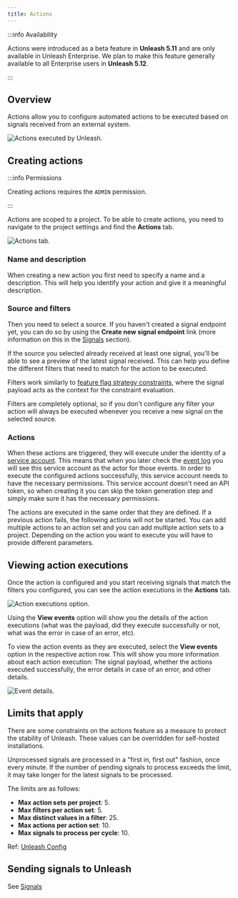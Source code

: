 ```yaml
---
title: Actions
---
```


:::info Availability

Actions were introduced as a beta feature in **Unleash 5.11** and are only available in Unleash Enterprise. We plan to make this feature generally available to all Enterprise users in **Unleash 5.12**.

:::
## Overview

Actions allow you to configure automated actions to be executed based on signals received from an external system.

![Actions executed by Unleash.](/img/signals/action-execution.png)

## Creating actions

:::info Permissions

Creating actions requires the `ADMIN` permission.

:::

Actions are scoped to a project. To be able to create actions, you need to navigate to the project settings and find the **Actions** tab.

![Actions tab.](/img/signals/actions-tab.png)

### Name and description
When creating a new action you first need to specify a name and a description. This will help you identify your action and give it a meaningful description.

### Source and filters

Then you need to select a source. If you haven't created a signal endpoint yet, you can do so by using the **Create new signal endpoint** link (more information on this in the [Signals](./signals.mdx) section).

If the source you selected already received at least one signal, you'll be able to see a preview of the latest signal received. This can help you define the different filters that need to match for the action to be executed.

Filters work similarly to [feature flag strategy constraints](./strategy-constraints.md), where the signal payload acts as the context for the constraint evaluation.

Filters are completely optional, so if you don't configure any filter your action will always be executed whenever you receive a new signal on the selected source.

### Actions

When these actions are triggered, they will execute under the identity of a [service account](./service-accounts.md). This means that when you later check the [event log](./event-log) you will see this service account as the actor for those events. In order to execute the configured actions successfully, this service account needs to have the necessary permissions. This service account doesn't need an API token, so when creating it you can skip the token generation step and simply make sure it has the necessary permissions.

The actions are executed in the same order that they are defined. If a previous action fails, the following actions will not be started. You can add multiple actions to an action set and you can add multiple action sets to a project. Depending on the action you want to execute you will have to provide different parameters.

## Viewing action executions

Once the action is configured and you start receiving signals that match the filters you configured, you can see the action executions in the **Actions** tab.

![Action executions option.](/img/signals/view-events.png)

Using the **View events** option will show you the details of the action executions (what was the payload, did they execute successfully or not, what was the error in case of an error, etc).

To view the action events as they are executed, select the **View events** option in the respective action row. This will show you more information about each action execution: The signal payload, whether the actions executed successfully, the error details in case of an error, and other details.

![Event details.](/img/signals/action-execution-log.png)

## Limits that apply
There are some constraints on the actions feature as a measure to protect the stability of Unleash. These values can be overridden for self-hosted installations.

Unprocessed signals are processed in a "first in, first out" fashion, once every minute. If the number of pending signals to process exceeds the limit, it may take longer for the latest signals to be processed.

The limits are as follows:

- **Max action sets per project**: 5.
- **Max filters per action set**: 5.
- **Max distinct values in a filter**: 25.
- **Max actions per action set**: 10.
- **Max signals to process per cycle**: 10.

Ref: [Unleash Config](https://github.com/Unleash/unleash/blob/859fe098fedc261d646833012d9d408039491075/src/lib/create-config.ts#L577-L604)

## Sending signals to Unleash
See [Signals](./signals.mdx)
